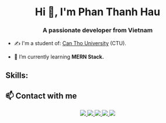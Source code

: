 <h1 align="center">Hi 👋, I'm Phan Thanh Hau</h1>
<h3 align="center">A passionate developer from Vietnam </h3>

- ✍ I'm a student of: [Can Tho University](https://www.ctu.edu.vn/) (CTU).

- 🌱 I’m currently learning **MERN Stack.**




## Skills:

## 📫 Contact with me
<p align="center">
  <a href="https://www.facebook.com/hauhau0301" alt="Facebook" target="_blank">
    <img src="https://img.icons8.com/bubbles/50/000000/facebook-new.png"/>
  </a> 
  <a href="https://github.com/haust0301" alt="Github" target="_blank" >
    <img src="https://img.icons8.com/cute-clipart/64/000000/github.png"/>
  </a> 
  <a href="https://www.youtube.com/channel/UCvJYMsjATmsdaI9kMRmg1Xw" alt="Youtube channel" target="_blank" >
    <img src="https://img.icons8.com/bubbles/50/000000/youtube-squared.png"/>
  </a>
  <a href="https://www.tiktok.com/@tuitenhau" alt="Tiktok" target="_blank" >
    <img src="https://img.icons8.com/bubbles/50/000000/tiktok.png"/>
  </a>
  <a href="mailto:phanthanhhaust@gmail.com" alt="Email">
    <img src="https://img.icons8.com/fluent/48/000000/mailing.png"/>
  </a>
</p>

